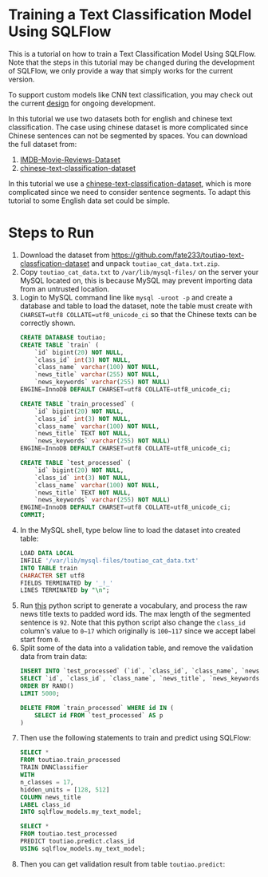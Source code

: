 # Training a Text Classification Model Using SQLFlow

This is a tutorial on how to train a Text Classification Model Using SQLFlow.
Note that the steps in this tutorial may be changed during the development
of SQLFlow, we only provide a way that simply works for the current version.

To support custom models like CNN text classification, you may check out the
current [design](https://github.com/sql-machine-learning/models/blob/develop/doc/customized%2Bmodel.md)
for ongoing development.

In this tutorial we use two datasets both for english and chinese text classification.
The case using chinese dataset is more complicated since Chinese sentences can not be
segmented by spaces. You can download the full dataset from:

1. [IMDB-Movie-Reviews-Dataset](https://www.kaggle.com/iarunava/imdb-movie-reviews-dataset)
1. [chinese-text-classification-dataset](https://github.com/fate233/toutiao-text-classfication-dataset)

In this tutorial we use a
[chinese-text-classification-dataset](https://github.com/fate233/toutiao-text-classfication-dataset),
which is more complicated since we need to consider sentence segments. To adapt
this tutorial to some English data set could be simple.

# Steps to Run

1. Download the dataset from https://github.com/fate233/toutiao-text-classfication-dataset and unpack
   `toutiao_cat_data.txt.zip`.
1. Copy `toutiao_cat_data.txt` to `/var/lib/mysql-files/` on the server your MySQL located on, this is
   because MySQL may prevent importing data from an untrusted location.
1. Login to MySQL command line like `mysql -uroot -p` and create a database and table to load the
   dataset, note the table must create with `CHARSET=utf8 COLLATE=utf8_unicode_ci` so that the Chinese
   texts can be correctly shown.
    ```sql
    CREATE DATABASE toutiao;
    CREATE TABLE `train` (
        `id` bigint(20) NOT NULL,
        `class_id` int(3) NOT NULL,
        `class_name` varchar(100) NOT NULL,
        `news_title` varchar(255) NOT NULL,
        `news_keywords` varchar(255) NOT NULL)
    ENGINE=InnoDB DEFAULT CHARSET=utf8 COLLATE=utf8_unicode_ci;

    CREATE TABLE `train_processed` (
        `id` bigint(20) NOT NULL,
        `class_id` int(3) NOT NULL,
        `class_name` varchar(100) NOT NULL,
        `news_title` TEXT NOT NULL,
        `news_keywords` varchar(255) NOT NULL)
    ENGINE=InnoDB DEFAULT CHARSET=utf8 COLLATE=utf8_unicode_ci;

    CREATE TABLE `test_processed` (
        `id` bigint(20) NOT NULL,
        `class_id` int(3) NOT NULL,
        `class_name` varchar(100) NOT NULL,
        `news_title` TEXT NOT NULL,
        `news_keywords` varchar(255) NOT NULL)
    ENGINE=InnoDB DEFAULT CHARSET=utf8 COLLATE=utf8_unicode_ci;
    COMMIT;
    ```
1. In the MySQL shell, type below line to load the dataset into created table:
    ```sql
    LOAD DATA LOCAL
    INFILE '/var/lib/mysql-files/toutiao_cat_data.txt'
    INTO TABLE train
    CHARACTER SET utf8
    FIELDS TERMINATED by '_!_'
    LINES TERMINATED by "\n";
    ```
1. Run [this](https://gist.github.com/typhoonzero/dd3d814f3d4bae4538842df2a659d278)
   python script to generate a vocabulary, and process the raw news title texts to padded word ids. The max length of the segmented sentence is `92`. Note that this python script also change the `class_id`
   column's value to `0~17` which originally is `100~117` since we accept label start from `0`.
1. Split some of the data into a validation table, and remove the validation
   data from train data:
    ```sql
    INSERT INTO `test_processed` (`id`, `class_id`, `class_name`, `news_title`, `news_keywords`)
    SELECT `id`, `class_id`, `class_name`, `news_title`, `news_keywords` FROM `train_processed`
    ORDER BY RAND()
    LIMIT 5000;

    DELETE FROM `train_processed` WHERE id IN (
        SELECT id FROM `test_processed` AS p
    )
    ```
1. Then use the following statements to train and predict using SQLFlow:
    ```sql
    SELECT *
    FROM toutiao.train_processed
    TRAIN DNNClassifier
    WITH
    n_classes = 17,
    hidden_units = [128, 512]
    COLUMN news_title
    LABEL class_id
    INTO sqlflow_models.my_text_model;

    SELECT *
    FROM toutiao.test_processed
    PREDICT toutiao.predict.class_id
    USING sqlflow_models.my_text_model;
    ```
1. Then you can get validation result from table `toutiao.predict`:
